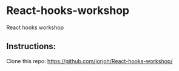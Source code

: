 # React-hooks-workshop
React hooks workshop

## Instructions:
Clone this repo:
  https://github.com/jorjoh/React-hooks-workshop/
